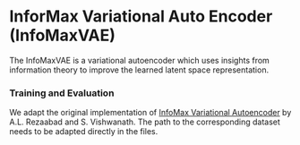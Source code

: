 # InforMax Variational Auto Encoder (InfoMaxVAE)

The InfoMaxVAE is a variational autoencoder which uses insights from information theory to improve the learned latent space representation.

### Training and Evaluation
We adapt the original implementation of [InfoMax Variational Autoencoder](https://github.com/AliLotfi92/InfoMaxVAE) by A.L. Rezaabad and S. Vishwanath. The path to the corresponding dataset needs to be adapted directly in the files.